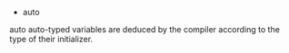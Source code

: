 - auto


auto
auto-typed variables are deduced by the compiler according to the type of their initializer.
